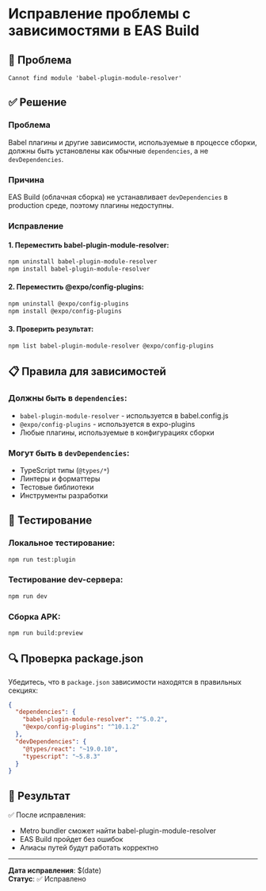 # Исправление проблемы с зависимостями в EAS Build

## 🚨 Проблема
```
Cannot find module 'babel-plugin-module-resolver'
```

## ✅ Решение

### Проблема
Babel плагины и другие зависимости, используемые в процессе сборки, должны быть установлены как обычные `dependencies`, а не `devDependencies`.

### Причина
EAS Build (облачная сборка) не устанавливает `devDependencies` в production среде, поэтому плагины недоступны.

### Исправление

#### 1. Переместить babel-plugin-module-resolver:
```bash
npm uninstall babel-plugin-module-resolver
npm install babel-plugin-module-resolver
```

#### 2. Переместить @expo/config-plugins:
```bash
npm uninstall @expo/config-plugins
npm install @expo/config-plugins
```

#### 3. Проверить результат:
```bash
npm list babel-plugin-module-resolver @expo/config-plugins
```

## 📋 Правила для зависимостей

### Должны быть в `dependencies`:
- `babel-plugin-module-resolver` - используется в babel.config.js
- `@expo/config-plugins` - используется в expo-plugins
- Любые плагины, используемые в конфигурациях сборки

### Могут быть в `devDependencies`:
- TypeScript типы (`@types/*`)
- Линтеры и форматтеры
- Тестовые библиотеки
- Инструменты разработки

## 🧪 Тестирование

### Локальное тестирование:
```bash
npm run test:plugin
```

### Тестирование dev-сервера:
```bash
npm run dev
```

### Сборка APK:
```bash
npm run build:preview
```

## 🔍 Проверка package.json

Убедитесь, что в `package.json` зависимости находятся в правильных секциях:

```json
{
  "dependencies": {
    "babel-plugin-module-resolver": "^5.0.2",
    "@expo/config-plugins": "^10.1.2"
  },
  "devDependencies": {
    "@types/react": "~19.0.10",
    "typescript": "~5.8.3"
  }
}
```

## 🎯 Результат

✅ После исправления:
- Metro bundler сможет найти babel-plugin-module-resolver
- EAS Build пройдет без ошибок
- Алиасы путей будут работать корректно

---

**Дата исправления**: $(date)  
**Статус**: ✅ Исправлено 